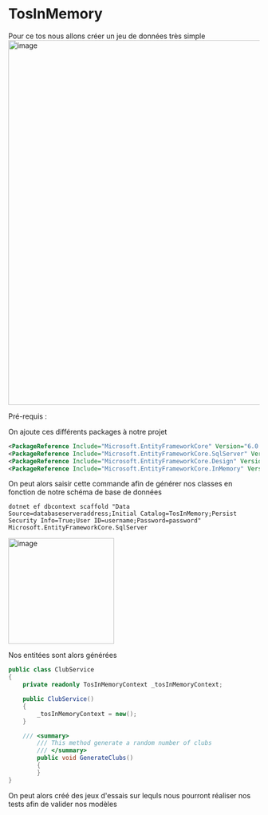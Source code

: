 # TosInMemory


Pour ce tos nous allons créer un jeu de données très simple
<img width="732" alt="image" src="https://user-images.githubusercontent.com/67638928/165962051-e561deeb-0fb0-4d14-af5b-9c45a5310a82.png">


Pré-requis :

On ajoute ces différents packages à notre projet

```XML
<PackageReference Include="Microsoft.EntityFrameworkCore" Version="6.0.4" />
<PackageReference Include="Microsoft.EntityFrameworkCore.SqlServer" Version="6.0.4" />
<PackageReference Include="Microsoft.EntityFrameworkCore.Design" Version="6.0.4">
<PackageReference Include="Microsoft.EntityFrameworkCore.InMemory" Version="6.0.4" />
```

On peut alors saisir cette commande afin de générer nos classes en fonction de notre schéma de base de données
```
dotnet ef dbcontext scaffold "Data Source=databaseserveraddress;Initial Catalog=TosInMemory;Persist Security Info=True;User ID=username;Password=password" Microsoft.EntityFrameworkCore.SqlServer
```

<img width="212" alt="image" src="https://user-images.githubusercontent.com/67638928/165966573-a6091e76-2df5-4108-8b20-5fe3468cbc3d.png">

Nos entitées sont alors générées

```C#
public class ClubService
{
	private readonly TosInMemoryContext _tosInMemoryContext;

	public ClubService()
	{
		_tosInMemoryContext = new();
	}

	/// <summary>
        /// This method generate a random number of clubs
        /// </summary>
		public void GenerateClubs()
        {
        }
}
````
On peut alors créé des jeux d'essais sur lequls nous pourront réaliser nos tests afin de valider nos modèles


  


